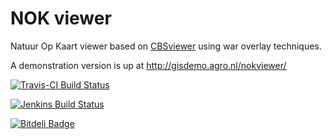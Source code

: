 NOK viewer
=========

Natuur Op Kaart viewer based on [CBSviewer](https://github.com/MinELenI/CBSviewer) using war overlay techniques.

A demonstration version is up at http://gisdemo.agro.nl/nokviewer/

[![Travis-CI Build Status](https://travis-ci.org/MinELenI/NOKviewer.png?branch=master)](https://travis-ci.org/MinELenI/NOKviewer)

[![Jenkins Build Status](http://gisdemo.agro.nl/jenkins/job/NOKviewer/badge/icon)](http://gisdemo.agro.nl/jenkins/job/NOKviewer/)


[![Bitdeli Badge](https://d2weczhvl823v0.cloudfront.net/MinELenI/nokviewer/trend.png)](https://bitdeli.com/free "Bitdeli Badge")

